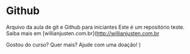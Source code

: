 # Github

Arquivo da aula de git e Github para iniciantes
Este é um repositório teste.
Saiba mais em [willianjusten.com.br](http://willianjusten.com.br

Gostou do curso? Quer mais? Ajude com uma doação!
)
